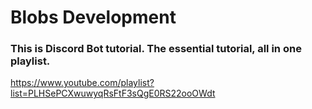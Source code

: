 # Blobs Development
### This is Discord Bot tutorial. The essential tutorial, all in one playlist.

https://www.youtube.com/playlist?list=PLHSePCXwuwyqRsFtF3sQgE0RS22ooOWdt
